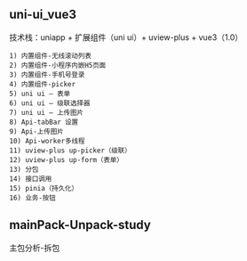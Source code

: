 ## uni-ui_vue3

技术栈：uniapp + 扩展组件（uni ui）+ uview-plus + vue3（1.0）

```
1) 内置组件-无线滚动列表
2) 内置组件-小程序内嵌H5页面
3) 内置组件-手机号登录
4) 内置组件-picker
5) uni ui — 表单
6) uni ui — 级联选择器
7) uni ui — 上传图片
8) Api-tabBar 设置
9) Api-上传图片
10) Api-worker多线程
11) uview-plus up-picker（级联）
12) uview-plus up-form（表单）
13) 分包
14) 接口调用
15) pinia（持久化）
16) 业务-按钮

```

## mainPack-Unpack-study

主包分析-拆包
